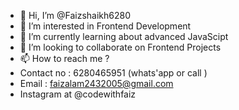 - 👋 Hi, I’m @Faizshaikh6280
- 👀 I’m interested in Frontend Development
- 🌱 I’m currently learning about advanced JavaScipt
- 💞️ I’m looking to collaborate on Frontend Projects
- 📫 How to reach me ?
- Contact no : 6280465951 (whats'app or call )
- Email : faizalam2432005@gmail.com
- Instagram at @codewithfaiz
<!---
Faizshaikh6280/Faizshaikh6280 is a ✨ special ✨ repository because its `README.md` (this file) appears on your GitHub profile.
You can click the Preview link to take a look at your changes.
--->
